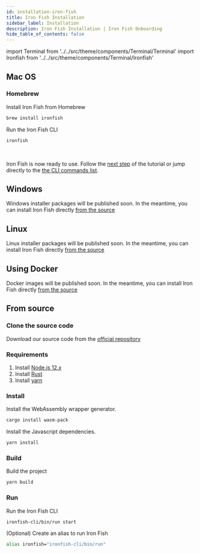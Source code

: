 ```yaml
---
id: installation-iron-fish
title: Iron Fish Installation
sidebar_label: Installation
description: Iron Fish Installation | Iron Fish Onboarding
hide_table_of_contents: false
---
```


import Terminal from '../../src/theme/components/Terminal/Terminal'
import Ironfish from '../../src/theme/components/Terminal/Ironfish'

## Mac OS
### Homebrew
Install Iron Fish from Homebrew
```sh
brew install ironfish
```

Run the Iron Fish CLI
```sh
ironfish
```

<Terminal command={Ironfish} />

<br />

Iron Fish is now ready to use. Follow the [next step](new_node.md) of the tutorial or jump directly to the [the CLI commands list](cli.md).

## Windows
Windows installer packages will be published soon. In the meantime, you can install Iron Fish directly [from the source](#from-source)

## Linux
Linux installer packages will be published soon. In the meantime, you can install Iron Fish directly [from the source](#from-source)

## Using Docker
Docker images will be published soon. In the meantime, you can install Iron Fish directly [from the source](#from-source)

## From source

### Clone the source code
Download our source code from the [official repository](https://github.com/iron-fish/ironfish)

### Requirements
1. Install [Node.js 12.x](https://nodejs.org/en/download/)
1. Install [Rust](https://www.rust-lang.org/learn/get-started)
1. Install [yarn](https://classic.yarnpkg.com/en/docs/install)

### Install
Install the WebAssembly wrapper generator.
```sh
cargo install wasm-pack
```
Install the Javascript dependencies.
```sh
yarn install
```

### Build
Build the project
```sh
yarn build
```

### Run
Run the Iron Fish CLI
```sh
ironfish-cli/bin/run start
```

(Optional) Create an alias to run Iron Fish
```sh
alias ironfish="ironfish-cli/bin/run"
```
